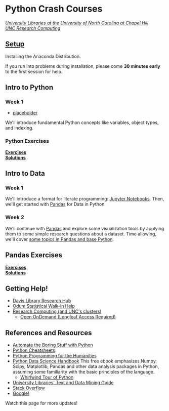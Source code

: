 # Python Crash Courses
*[University Libraries at the University of North Carolina at Chapel Hill](https://library.unc.edu/data/)*  
*[UNC Research Computing](https://its.unc.edu/research-computing/)*

## [Setup](Setup.html)

Installing the Anaconda Distribution.

If you run into problems during installation, please come **30 minutes early** to the first session for help.

<!--
View our [introductory orientation to Python and Spyder (YouTube)](https://www.youtube.com/watch?v=mKjLHg85BJo) **before Week 1**.
-->

## Intro to Python

### Week 1

- [placeholder](Intro/Introduction_CrashCourse.html)

We'll introduce fundamental Python concepts like variables, object types, and indexing.

<!--
### Week 2

We'll return to the [Introductory Materials](Intro/Introduction_CrashCourse.html#Review:-Data-Types) to review fundamental concepts, packages, file paths, and a few important extensions, then we'll work through an example using data on COVID-19.
-->

### Python Exercises 
**[Exercises](Intro/Exercises.html)**<br/>
**[Solutions](Intro/Exercises_Solutions.html)**


## Intro to Data

### Week 1

We'll introduce a format for literate programming: [Jupyter Notebooks](Jupyter/Jupyter-Notebooks.html).  Then, we'll get started with [Pandas](Jupyter/Pandas.html) for Data in Python.

### Week 2

We'll continue with [Pandas](Jupyter/Pandas.html) and explore some visualization tools by applying them to some simple research questions about a dataset. Time allowing, we'll cover [some topics in Pandas and base Python](Jupyter/Extra_Topics.html).

<!--
### Week 5

, and survey some [other useful tools](Jupyter/Other-Packages.html).

### Pandas Exercises
**[Exercises](Jupyter/PandasExercises.html)**<br/>
**[Solutions](Jupyter/PandasSolutions.html)**
-->

<!--
## Week 3

We'll review [Jupyter Notebooks and literate programming](Jupyter/Jupyter-Notebooks.html), then move along to the basics of [working with packages and file paths in Python](Files_Packages/Files_Packages.html).  Finally we'll introduce one of Python's foundational data manipulation packages, [Pandas](Jupyter/Pandas.html).

## [Week 4](Jupyter/Pandas.html)

We'll continue working with Pandas, dealing with a real dataset, and extending into other packages for data visualization.
-->

## Pandas Exercises
**[Exercises](Jupyter/PandasExercises.html)**<br/>
**[Solutions](Jupyter/PandasSolutions.html)**


## Getting Help!

* [Davis Library Research Hub](https://library.unc.edu/data/connect-with-us/)
* [Odum Statistical Walk-in Help](https://odum.unc.edu/statistics-help-desk/)
* [Research Computing (and UNC's clusters)](https://its.unc.edu/research-computing/)
	+ [Open OnDemand (Longleaf Access Required)](https://its.unc.edu/research-computing/ondemand/)


## References and Resources

* [Automate the Boring Stuff with Python](https://automatetheboringstuff.com/)
* [Python Cheatsheets](https://ehmatthes.github.io/pcc/cheatsheets/README.html)
* [Python Programming for the Humanities](http://www.karsdorp.io/python-course/)
* [Python Data Science Handbook](https://jakevdp.github.io/PythonDataScienceHandbook/)  This free ebook emphasizes Numpy, Scipy, Matplotlib, Pandas and other data analysis packages in Python, assuming some familiarity with the basic principles of the language.
    + [Whirlwind Tour of Python](https://nbviewer.jupyter.org/github/jakevdp/WhirlwindTourOfPython/blob/master/Index.ipynb)
* [University Libraries' Text and Data Mining Guide](https://guides.lib.unc.edu/tdm)
* [Stack Overflow](https://stackoverflow.com/questions/tagged/python-3.x?sort=frequent&pageSize=15)
* [Google!](https://www.google.com/)

Watch this page for more updates!

<!---
## [Introduction](Intro/Introduction.html)

Fundamental Python syntax, using the Spyder IDE (Integrated Development Environment). 
* [Alternative (without Table of Contents)](Intro/Introduction-nocontents.html)

Note: Files and file paths are not included here.  This workshop can be run using online Python services like [repl.it](https://repl.it/).

Including:

* Basic Data Types (Numeric, String, List, Dictionaries)
* Conditionals
* Loops
* Functions
* Comments and Psuedocode

**[Exercises](Intro/Exercises.html)**<br/>
**[Solutions](Intro/Exercises_Solutions.html)**


## [Files and Packages](Files_Packages/Files_Packages.html)

Installing and importing python packages and modules.  Working with file paths to read and write files from Python.

## [Jupyter Notebooks](Jupyter/Jupyter-Notebooks.html)

Jupyter Notebooks implement "literate programming", blending plain English in Markdown/HTML with Python code for better documentation.

## [Pandas](Jupyter/Pandas.html)
* [Pandas (without Table of Contents)](Jupyter/Pandas-nocontents.html)

The `pandas` package provides a wide array of tools for working with tabular datasets in Python.  This lesson also surveys some of the major data visualization tools available in Python.

**[Exercises](Jupyter/PandasExercises.html)**<br/>
**[Solutions](Jupyter/PandasSolutions.html)**

## [Other Packages](Jupyter/Other-Packages.html)

A quick survey of other Python packages for webscraping, APIs, mathematical and statistical functionality, text analysis, and more.

-->
